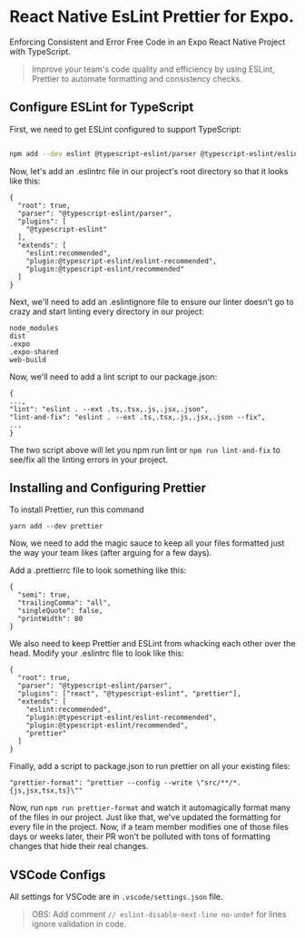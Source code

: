 # React Native EsLint Prettier for Expo.
Enforcing Consistent and Error Free Code in an Expo React Native Project with TypeScript.

> Improve your team's code quality and efficiency by using ESLint, Prettier to automate formatting and consistency checks.

## Configure ESLint for TypeScript
First, we need to get ESLint configured to support TypeScript:

```sh

npm add --dev eslint @typescript-eslint/parser @typescript-eslint/eslint-plugin

```

Now, let's add an .eslintrc file in our project's root directory so that it looks like this:
```
{
  "root": true,
  "parser": "@typescript-eslint/parser",
  "plugins": [
    "@typescript-eslint"
  ],
  "extends": [
    "eslint:recommended",
    "plugin:@typescript-eslint/eslint-recommended",
    "plugin:@typescript-eslint/recommended"
  ]
}
```

Next, we'll need to add an .eslintignore file to ensure our linter doesn't go to crazy and start linting every directory in our project:
```
node_modules
dist
.expo
.expo-shared
web-build
```

Now, we'll need to add a lint script to our package.json:
```
{
...,
"lint": "eslint . --ext .ts,.tsx,.js,.jsx,.json",
"lint-and-fix": "eslint . --ext .ts,.tsx,.js,.jsx,.json --fix",
...
}
```
The two script above will let you npm run lint or ```npm run lint-and-fix``` to see/fix all the linting errors in your project.

## Installing and Configuring Prettier
To install Prettier, run this command

```
yarn add --dev prettier
```

Now, we need to add the magic sauce to keep all your files formatted just the way your team likes (after arguing for a few days).

Add a .prettierrc file to look something like this:
```
{
  "semi": true,
  "trailingComma": "all",
  "singleQuote": false,
  "printWidth": 80
}
```

We also need to keep Prettier and ESLint from whacking each other over the head. Modify your .eslintrc file to look like this:
```
{
  "root": true,
  "parser": "@typescript-eslint/parser",
  "plugins": ["react", "@typescript-eslint", "prettier"],
  "extends": [
    "eslint:recommended",
    "plugin:@typescript-eslint/eslint-recommended",
    "plugin:@typescript-eslint/recommended",
    "prettier"
  ]
}
```

Finally, add a script to package.json to run prettier on all your existing files:

```
"prettier-format": "prettier --config --write \"src/**/*.{js,jsx,tsx,ts}\""
```


Now, run ```npm run prettier-format``` and watch it automagically format many of the files in our project. Just like that, we've updated the formatting for every file in the project. Now, if a team member modifies one of those files days or weeks later, their PR won't be polluted with tons of formatting changes that hide their real changes.

## VSCode Configs 
All settings for VSCode are in ```.vscode/settings.json``` file.

> OBS: Add comment ```// eslint-disable-next-line no-undef``` for lines ignore validation in code.
